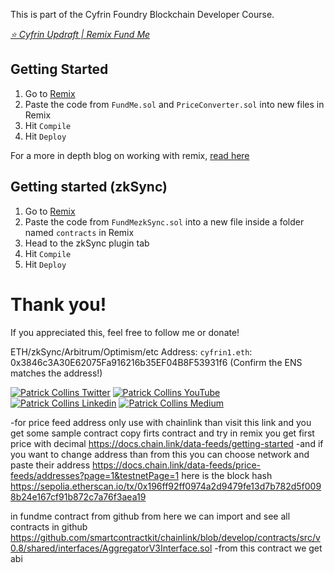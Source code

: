 This is part of the Cyfrin Foundry Blockchain Developer Course.

*[⭐️ Cyfrin Updraft | Remix Fund Me](https://updraft.cyfrin.io/courses/solidity/fund-me/fund-me-intro)*

## Getting Started

1. Go to [Remix](https://remix.ethereum.org/)
2. Paste the code from `FundMe.sol` and `PriceConverter.sol` into new files in Remix
3. Hit `Compile`
4. Hit `Deploy`

For a more in depth blog on working with remix, [read here](https://docs.chain.link/docs/deploy-your-first-contract/)

## Getting started (zkSync)

1. Go to [Remix](https://remix.ethereum.org/)
2. Paste the code from `FundMezkSync.sol` into a new file inside a folder named `contracts` in Remix
3. Head to the zkSync plugin tab
4. Hit `Compile`
5. Hit `Deploy`

# Thank you!

If you appreciated this, feel free to follow me or donate!

ETH/zkSync/Arbitrum/Optimism/etc Address: `cyfrin1.eth`: 0x3846c3A30E62075Fa916216b35EF04B8F53931f6 (Confirm the ENS matches the address!)

[![Patrick Collins Twitter](https://img.shields.io/badge/Twitter-1DA1F2?style=for-the-badge&logo=twitter&logoColor=white)](https://twitter.com/PatrickAlphaC)
[![Patrick Collins YouTube](https://img.shields.io/badge/YouTube-FF0000?style=for-the-badge&logo=youtube&logoColor=white)](https://www.youtube.com/channel/UCn-3f8tw_E1jZvhuHatROwA)
[![Patrick Collins Linkedin](https://img.shields.io/badge/LinkedIn-0077B5?style=for-the-badge&logo=linkedin&logoColor=white)](https://www.linkedin.com/in/patrickalphac/)
[![Patrick Collins Medium](https://img.shields.io/badge/Medium-000000?style=for-the-badge&logo=medium&logoColor=white)](https://medium.com/@patrick.collins_58673/)



-for price feed address only use with chainlink 
than visit this link and you get some sample contract copy firts contract and try in remix you get first price with decimal 
https://docs.chain.link/data-feeds/getting-started
-and if you want to change address than from this you can choose network and paste their address 
https://docs.chain.link/data-feeds/price-feeds/addresses?page=1&testnetPage=1
here is the block hash 
https://sepolia.etherscan.io/tx/0x196ff92ff0974a2d9479fe13d7b782d5f0098b24e167cf91b872c7a76f3aea19


in fundme contract from github from here we can import and see all contracts in github
https://github.com/smartcontractkit/chainlink/blob/develop/contracts/src/v0.8/shared/interfaces/AggregatorV3Interface.sol
-from this contract we get abi